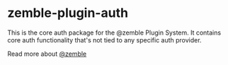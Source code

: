 # zemble-plugin-auth

This is the core auth package for the @zemble Plugin System. It contains core auth functionality that's not tied to any specific auth provider.

Read more about [@zemble](https://github.com/kingstinct/zemble)